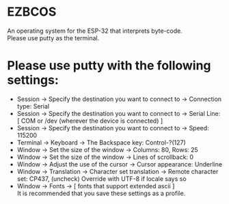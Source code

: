 # EZBCOS
An operating system for the ESP-32 that interprets byte-code.<br>
Please use putty as the terminal.<br>
# Please use putty with the following settings:
* Session -> Specify the destination you want to connect to -> Connection type: Serial
* Session -> Specify the destination you want to connect to -> Serial Line: \[ COM or /dev (wherever the device is connected) \]
* Session -> Specify the destination you want to connect to -> Speed: 115200
* Terminal -> Keyboard -> The Backspace key: Control-?(127)
* Window -> Set the size of the window -> Columns: 80, Rows: 25
* Window -> Set the size of the window -> Lines of scrollback: 0
* Window -> Adjust the use of the cursor -> Cursor appearance: Underline
* Window -> Translation -> Character set translation -> Remote character set: CP437, (uncheck) Override with UTF-8 if locale says so
* Window -> Fonts -> \[ fonts that support extended ascii \]
<br>It is recommended that you save these settings as a profile.
